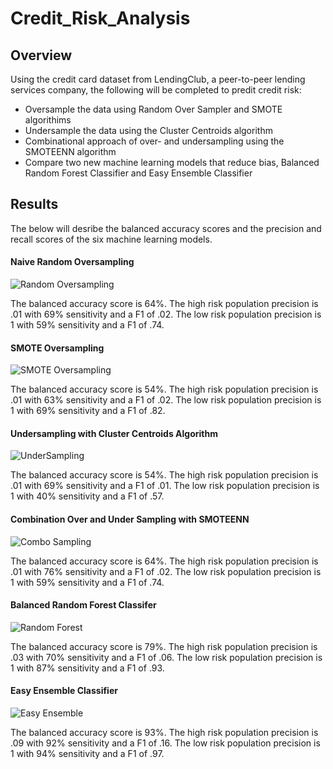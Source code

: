 # Credit_Risk_Analysis

## Overview

Using the credit card dataset from LendingClub, a peer-to-peer lending services company, the following will be completed to predit credit risk:

  * Oversample the data using Random Over Sampler and SMOTE algorithims
  * Undersample the data using the Cluster Centroids algorithm
  * Combinational approach of over- and undersampling using the SMOTEENN algorithm
  * Compare two new machine learning models that reduce bias, Balanced Random Forest Classifier and Easy Ensemble Classifier

## Results

The below will desribe the balanced accuracy scores and the precision and recall scores of the six machine learning models.

#### Naive Random Oversampling

![Random Oversampling](https://user-images.githubusercontent.com/100876517/179440184-61cd8e66-d934-4037-b91f-c6977b9b23a2.png)

The balanced accuracy score is 64%.
The high risk population precision is .01 with 69%  sensitivity and a F1 of .02.
The low risk population precision is 1 with 59% sensitivity and a F1 of .74.

#### SMOTE Oversampling

![SMOTE Oversampling](https://user-images.githubusercontent.com/100876517/179440203-6eae0019-e299-4b5b-b9bf-83a049adf9ca.png)

The balanced accuracy score is 54%.
The high risk population precision is .01 with 63%  sensitivity and a F1 of .02.
The low risk population precision is 1 with 69% sensitivity and a F1 of .82.

#### Undersampling with Cluster Centroids Algorithm

![UnderSampling](https://user-images.githubusercontent.com/100876517/179440208-e6c595ff-2522-4ed9-9cc8-6896e34ae191.png)

The balanced accuracy score is 54%.
The high risk population precision is .01 with 69%  sensitivity and a F1 of .01.
The low risk population precision is 1 with 40% sensitivity and a F1 of .57.

#### Combination Over and Under Sampling with SMOTEENN

![Combo Sampling](https://user-images.githubusercontent.com/100876517/179440222-5867f5b9-9495-4a40-b92c-9ef13e6a26d1.png)

The balanced accuracy score is 64%.
The high risk population precision is .01 with 76%  sensitivity and a F1 of .02.
The low risk population precision is 1 with 59% sensitivity and a F1 of .74.


#### Balanced Random Forest Classifer

![Random Forest](https://user-images.githubusercontent.com/100876517/179440229-8fe140cd-3aa5-46b9-b50f-a0c150d838ea.png)

The balanced accuracy score is 79%.
The high risk population precision is .03 with 70%  sensitivity and a F1 of .06.
The low risk population precision is 1 with 87% sensitivity and a F1 of .93.


#### Easy Ensemble Classifier

![Easy Ensemble](https://user-images.githubusercontent.com/100876517/179440240-30a813f7-140d-4248-b4aa-1a82d9b5b0d4.png)

The balanced accuracy score is 93%.
The high risk population precision is .09 with 92%  sensitivity and a F1 of .16.
The low risk population precision is 1 with 94% sensitivity and a F1 of .97.







